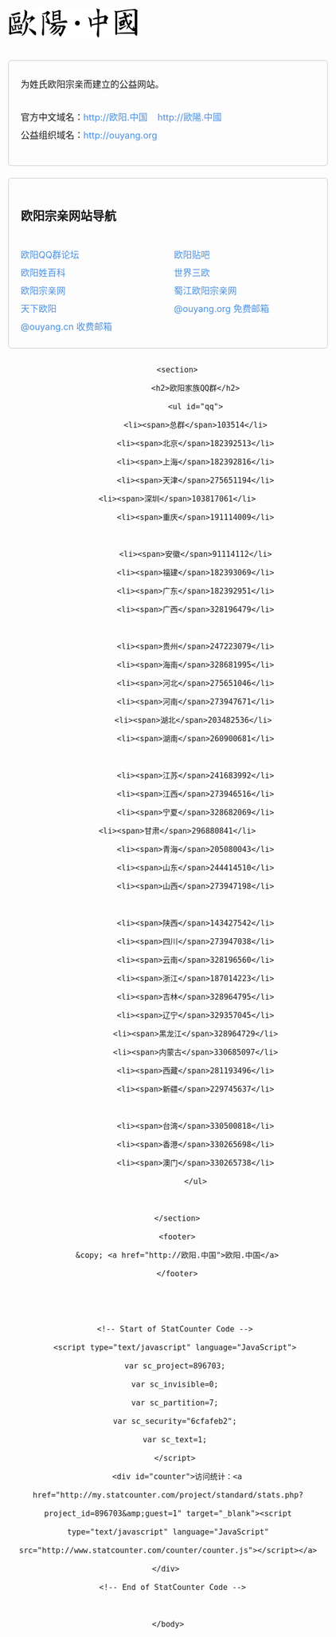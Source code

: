 

<!DOCTYPE html>
<html>
    <head>
        <meta charset="utf-8">
        <meta name="description" content="欧阳 欧阳姓氏 欧阳宗亲 欧阳网">
        <style type="text/css">
            *{margin:0;padding:0}
            a{text-decoration: none; color: #4A90E2;}
            body {font-size:18px; padding:10px; text-align: center; line-height: 200%;}
            header {width: 640px; margin:0 auto; text-align: left; padding: 40px 0;}
            section {width: 640px; overflow:hidden; margin:0 auto 24px auto; text-align: left; border-radius: 6px; border: 1px solid #c8c8c8; padding:0 0 24px 0;}
            section p {padding:12px 0 0 24px;}
            section h2 {padding: 24px 0 24px 24px; font-size: 24px;}
            section ul {list-style: none;padding:0 0 0 24px;}
            section ul li{float:left;width:50%;}
            section ul li span{padding:0 1em 0 0; color:#999;}
        </style>
    </head>
    <title>欧阳.中国</title>
    <body>
        <header>
            <h1><a href="http://欧阳.中国" title="欧阳.中国"><img src="logo.png" width="259" height="59" title="欧阳.中国"/></a></h1>
        </header>
        <section>
         <p>为姓氏欧阳宗亲而建立的公益网站。</p>
         <p>官方中文域名：<a href="http://欧阳.中国">http://欧阳.中国</a>&nbsp;&nbsp;&nbsp;&nbsp;<a href="http://歐陽.中國">http://歐陽.中國</a> <br/>
         公益组织域名：<a href="http://ouyang.org">http://ouyang.org</a>
         </p>
        </section>
        <section>
            <h2>欧阳宗亲网站导航</h2>
            <ul>
                <li><a href="http://qgc.qq.com/399880" target="_blank">欧阳QQ群论坛</a></li>
                <li><a href="http://tieba.baidu.com/f?kw=%C5%B7%D1%F4" target="_blank">欧阳贴吧</a></li>
                <li><a href="http://baike.baidu.com/view/352666.htm" target="_blank">欧阳姓百科</a></li>
                <li><a href="http://www.3ousj.com/" target="_blank">世界三欧</a></li>
                <li><a href="http://www.ouyangCN.cn" target="_blank">欧阳宗亲网</a></li>
                <li><a href="http://www.sjouyang.cn" target="_blank">蜀江欧阳宗亲网</a></li>
                <li><a href="http://q.163.com/oyanfgan/members/" target="_blank">天下欧阳</a></li> 
                <li><a href="http://mail.google.com/a/ouyang.org/" target="_blank">@ouyang.org 免费邮箱</a></li>
                <li><a href="http://ouyang.cn" target="_blank" >@ouyang.cn 收费邮箱</a></li>
            </ul>
        </section>
        
        <section>
                <h2>欧阳家族QQ群</h2>
                <ul id="qq">
                <li><span>总群</span>103514</li>
                <li><span>北京</span>182392513</li>
                <li><span>上海</span>182392816</li>
                <li><span>天津</span>275651194</li>
		<li><span>深圳</span>103817061</li>
                <li><span>重庆</span>191114009</li>

                <li><span>安徽</span>91114112</li>
                <li><span>福建</span>182393069</li>
                <li><span>广东</span>182392951</li>
                <li><span>广西</span>328196479</li>

                <li><span>贵州</span>247223079</li>
                <li><span>海南</span>328681995</li>
                <li><span>河北</span>275651046</li>
                <li><span>河南</span>273947671</li>
                <li><span>湖北</span>203482536</li> 
                <li><span>湖南</span>260900681</li>

                <li><span>江苏</span>241683992</li>
                <li><span>江西</span>273946516</li>
                <li><span>宁夏</span>328682069</li>
		<li><span>甘肃</span>296880841</li>
                <li><span>青海</span>205080043</li>
                <li><span>山东</span>244414510</li>
                <li><span>山西</span>273947198</li>

                <li><span>陕西</span>143427542</li>
                <li><span>四川</span>273947038</li>
                <li><span>云南</span>328196560</li>
                <li><span>浙江</span>187014223</li>
                <li><span>吉林</span>328964795</li>
                <li><span>辽宁</span>329357045</li>
                <li><span>黑龙江</span>328964729</li>
                <li><span>内蒙古</span>330685097</li>
                <li><span>西藏</span>281193496</li>
                <li><span>新疆</span>229745637</li>

                <li><span>台湾</span>330500818</li>
                <li><span>香港</span>330265698</li>
                <li><span>澳门</span>330265738</li>
                </ul>

        </section>
        <footer>
        &copy; <a href="http://欧阳.中国">欧阳.中国</a>
        </footer>
        
        
        <!-- Start of StatCounter Code --> 
        <script type="text/javascript" language="JavaScript"> 
        var sc_project=896703; 
        var sc_invisible=0; 
        var sc_partition=7; 
        var sc_security="6cfafeb2"; 
        var sc_text=1; 
        </script> 
        <div id="counter">访问统计：<a href="http://my.statcounter.com/project/standard/stats.php?project_id=896703&amp;guest=1" target="_blank"><script type="text/javascript" language="JavaScript" src="http://www.statcounter.com/counter/counter.js"></script></a></div> 
        <!-- End of StatCounter Code -->  
        
    </body>
</html>

